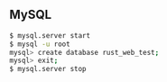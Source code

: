 

## MySQL
```bash
$ mysql.server start
$ mysql -u root
mysql> create database rust_web_test;
mysql> exit;
$ mysql.server stop
```